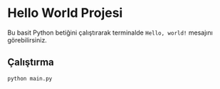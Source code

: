 # Hello World Projesi

Bu basit Python betiğini çalıştırarak terminalde `Hello, world!` mesajını görebilirsiniz.

## Çalıştırma

```bash
python main.py
```
